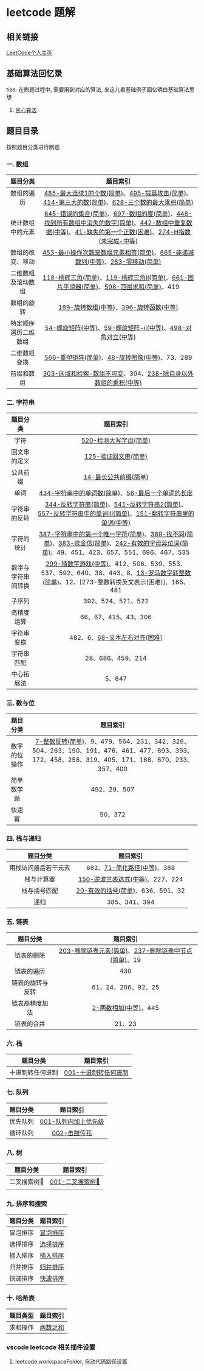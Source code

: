 # leetcode 题解

## 相关链接

[LeetCode个人主页]()

## 基础算法回忆录

tips: 在刷题过程中, 需要用到对应的算法, 来这儿看基础例子回忆明白基础算法思想

1. [贪心算法](./basic_algorithm/001.GreedyAlgorithm)

## 题目目录
按照题目分类进行刷题
### 一. 数组

| 题目分类 | 题目索引 |
| :--:  | :-----------:  |
| 数组的遍历 | [485-最大连续1的个数(简单)](./src/001.Array/485.MaxConsecutiveOnes)、[495-提莫攻击(简单)](./src/001.Array/495.TeemoAttacking)、[414-第三大的数(简单)](./src/001.Array/414.ThirdMaximumNumber)、[628-三个数的最大乘积(简单)](./src/001.Array/628.MaximumProductOfThreeNumbers) |
| 统计数组中的元素 | [645-错误的集合(简单)](./src/001.Array/645.SetMismatch)、[697-数组的度(简单)](./src/001.Array/697.DegreeOfAnArray)、[448-找到所有数组中消失的数字(简单)](./src/001.Array/448.FindAllNumbersDisappearedInAnArray)、[442-数组中重复数据(中等)](./src/001.Array/442.FindAllDuplicatesInArray)、[41-缺失的第一个正数(困难)](./src/001.Array/41.FirstMissingPositive)、[274-H指数(未完成-中等)](./src/001.Array/274.HIndex) |
| 数组的改变、移动 | [453-最小操作次数是数组元素相等(简单)](./src/001.Array/453.MinimumMovesToEqualArrayElements)、[665-非递减数列(中等)](./src/001.Array/665.NonDecreasingArray)、[283-零移动(简单)](./src/001.Array/283.MoveZeroes) |
| 二维数组及滚动数组 | [118-杨辉三角(简单)](./src/001.Array/118.PascalsTriangle)、[119-杨辉三角II(简单)](./src/001.Array/119.PascalsTriangleII)、[661-图片平滑器(简单)](./src/001.Array/661.ImageSmoother)、[598-范围求和(简单)](./src/001.Array/598.RangeAdditionII)、419 |
| 数组的旋转 | [189-旋转数组(中等)](./src/001.Array/189.RotateArray)、[396-旋转函数(中等)](./src/001.Array/396.RotateFunction) |
| 特定顺序遍历二维数组 | [54-螺旋矩阵(中等)](./src/001.Array/054.SpiralMatrix)、[59-螺旋矩阵-ii(中等)](./src/001.Array/059.SpiralMatrixII)、[498-对角对立(中等)](./src/001.Array/498.DiagonalTraverse) |
| 二维数组变换 | [566-重塑矩阵(简单)](./src/001.Array/566.ReshapeTheMatrix)、[48-旋转图像(中等)](./src/001.Array/048.RotateImage)、73、289 |
| 前缀和数组 | [303-区域和检索-数组不可变](./src/001.Array/303.RangeSumQueryImmutable)、304、[238-除自身以外数组的乘积(中等)](./src/001.Array/238.ProductOfArrayExceptSelf) |

### 二. 字符串

| 题目分类 | 题目索引 |
| :--:  | :-------:  |
| 字符 | [520-检测大写字母(简单)](./src/002.String/520.DetectCapital) |
| 回文串的定义 | [125-验证回文串(简单)](./src/002.String/125.ValidPalindrome) |
| 公共前缀 | [14-最长公共前缀(简单)](./src/002.String/14.LongestCommonPrefix) |
| 单词 | [434-字符串中的单词数(简单)](./src/002.String/434.NumberOfSegmentsInString)、[58-最后一个单词的长度](./src/002.String/058.LengthOfLastWord) |
| 字符串的反转 | [344-反转字符串(简单)](./src/002.String/344.ReverseString)、[541-反转字符串2(简单)](./src/002.String/541.ReverseStringII)、[557-反转字符串中的单词III(简单)](./src/002.String/557.ReverseWordsInAStringIII)、[151-翻转字符串里的单词(中等)](./src/002.String/151.ReverseWordsInAString) |
| 字符的统计 |	[387-字符串中的第一个唯一字符(简单)](./src/002.String/387.FirstUniqueCharacterInString)、[389-找不同(简单)](./src/002.String/389.FindTheDifference)、[383-赎金信(简单)](./src/002.String/383.RansomNote)、[242-有效的字母异位词(简单)](./src/002.String/242.ValidAnagram)、49、451、423、657、551、696、467、535 | [003-无重复字符的最长子串(中等)](./src/002.String/003.LongestSubstringWithoutRepeatingCharacters)
| 数字与字符串间转换 |	[299-猜数字游戏(中等)](./src/002.String/299.BullsAndCows)、412、506、539、553、537、592、640、38、443、8、[13-罗马数字转整数(简单)](./src/002.String/013.RomanToInteger/)、12、[273-整数转换英文表示(困难)]、165、481 |
| 子序列 |	392、524、521、522 |
| 高精度运算 |	66、67、415、43、306 |
| 字符串变换 |	482、6、[68-文本左右对齐(困难)](./src/002.String/068.TextJustification) |
| 字符串匹配 |	28、686、459、214 |
| 中心拓展法 |	5、647 |
### 三. 数与位

| 题目分类 | 题目索引 |
| :--:  | :-------:  |
| 数字的位操作 | [7-整数反转(简单)](./src/003.NumberAndPlace/007.ReverseInteger)、9、479、564、231、342、326、504、263、190、191、476、461、477、693、393、172、458、258、319、405、171、168、670、233、357、400 |
| 简单数学题 |	492、29、507 |
| 快速幂 |	50、372 |


### 四. 栈与递归

| 题目分类 | 题目索引 |
| :--:  | :-------:  |
| 用栈访问最后若干元素 | 682、[71-简化路径(中等)](./src/004.StackAndRecursion/071.SimplifyPath)、388 |
| 栈与计算器 | [150-逆波兰表达式(中等)](./src/004.StackAndRecursion/150.EvaluateReversePolishNotation)、227、224 |
| 栈与括号匹配 | [20-有效的括号(简单)](./src/004.StackAndRecursion/020.ValidParentheses)、636、591、32 |
| 递归 | 385、341、394 |

### 五. 链表

| 题目分类 | 题目索引 |
| :--:  | :-------:  |
| 链表的删除 |	[203-移除链表元素(简单)](./src/005.LinkedList/203.RemoveLinkedListElements)、[237-删除链表中节点(简单)](./src/005.LinkedList/237.DeleteNodeInLinkedList)、19 |
| 链表的遍历 |	430 |
| 链表的旋转与反转 |	61、24、206、92、25 |
| 链表高精度加法 |	[2-两数相加(中等)]()、445 |
| 链表的合并 |	21、23 |

### 六. 栈
| 题目分类 | 题目索引 |
| :--:  | :-------:  |
| 十进制转任何进制 | [001-十进制转任何进制](./src/001.baseConverster) |

### 七. 队列
| 题目分类 | 题目索引 |
| :--:  | :-------: |
| 优先队列 | [001-队列内加上优先级](./src/007.Queue/001.PriorityQueue) |
| 循环队列 | [002-击鼓传花](./src/007.Queue/002.HotPotato) |

### 八. 树
| 题目分类 | 题目索引 |
| :--:  | :-------: |
| 二叉搜索树🌲 | [001-二叉搜索树🌲](./src/008.Tree/001.BinarySearchTree) |
|  |  |

### 九. 排序和搜索
| 题目分类 | 题目索引 |
| :--:  | :-------: |
|  冒泡排序 | [冒泡排序](./src/009.SortAndSearch/001.BubbleSort) |
|  选择排序 | [选择排序](./src/009.SortAndSearch/002.SelectSort) |
|  插入排序 | [插入排序](./src/009.SortAndSearch/003.InsertSort) |
|  归并排序 | [归并排序](./src/009.SortAndSearch/004.MergeSort)  |
|  快速排序 | [快速排序](./src/009.SortAndSearch/005.QuickSort)  |

### 十. 哈希表
| 题目类型 | 题目索引 |
| :--: | :------: |
| 求和操作 | [两数之和](./src/010.Hash/001.TwoSum) |

### vscode leetcode 相关插件设置

1. leetcode.workspaceFolder, 自动代码路径设置
